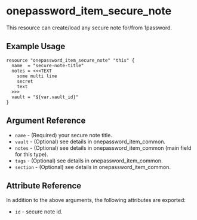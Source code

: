 # onepassword_item_secure_note

This resource can create/load any secure note for/from 1password.

## Example Usage

```hcl
resource "onepassword_item_secure_note" "this" {
  name  = "secure-note-title"
  notes = <<<TEXT
    some multi line
    secret
    text
  >>>
  vault = "${var.vault_id}"
}
```

## Argument Reference

* `name` - (Required) your secure note title.
* `vault` - (Optional) see details in onepassword_item_common.
* `notes` - (Optional) see details in onepassword_item_common (main field for this type).
* `tags` - (Optional) see details in onepassword_item_common.
* `section` - (Optional) see details in onepassword_item_common.

## Attribute Reference

In addition to the above arguments, the following attributes are exported:

* `id` - secure note id.
